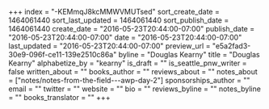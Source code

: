 +++
index = "-KEMmqJ8kcMMWVMUTsed"
sort_create_date = 1464061440
sort_last_updated = 1464061440
sort_publish_date = 1464061440
create_date = "2016-05-23T20:44:00-07:00"
publish_date = "2016-05-23T20:44:00-07:00"
date = "2016-05-23T20:44:00-07:00"
last_updated = "2016-05-23T20:44:00-07:00"
preview_url = "e5a2fad3-30e9-096f-ce11-139e2510c86a"
byline = "Douglas Kearny"
title = "Douglas Kearny"
alphabetize_by = "kearny"
is_draft = ""
is_seattle_pnw_writer = false
written_about = ""
books_author = ""
reviews_about = ""
notes_about = ["notes/notes-from-the-field---awp-day-2"]
sponsorships_author = ""
email = ""
twitter = ""
website = ""
bio = ""
reviews_byline = ""
notes_byline = ""
books_translator = ""
+++
